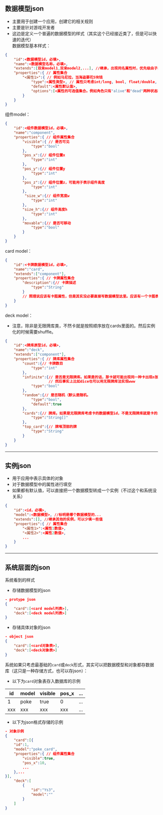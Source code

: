 ## 数据模型json
  - 主要用于创建一个应用，创建它的相关规则
  - 主要是针对游戏开发者
  - 这边是定义一个普遍的数据模型的样式（其实这个已经接近类了，但是可以快速的迭代）  
数据模型基本样式：
```json
{
    "id":<数据模型id，必填>,
    "name":<数据模型名称，必填>,
    "extends":[双亲model1,双亲model2,...], //继承，出现同名属性时，优先级由子类、双亲1、双亲2...
    "properties":{ // 属性集合
        "<属性1>":{ // 例如马尼拉，当海盗要花5块钱
            "type":<属性类型>, // 属性只考虑int/long, bool, float/double, string 这些基本类型和list, dict这两个组合类型（一句话就是json自带的）。这个也可以不填
            "default":<属性默认值>, 
            "options":[<属性的可选值集合。例如角色只有"alive"和"dead"两种状态时，就可以启用这个参数>]
        }
    }
}
```
组件model：
```json
{
    "id":<组件数据模型id，必填>,
    "name":"component",
    "properties":{ // 组件属性集合
        "visible":{ // 是否可见
            "type":"bool"
        },
        "pos_x":{// 组件位置x
            "type":"int"
        },
        "pos_y":{// 组件位置y
            "type":"int"
        },
        "pos_z":{// 组件位置z，可能用于表示组件高度
            "type":"int"
        },
         "size_w":{// 组件宽度w
            "type":"int"
        },
        "size_h":{// 组件高度h
            "type":"int"
        },
        "movable":{// 是否可移动
            "type":"bool"
        }
    }
}
```

card model：
```json
{
    "id":<卡牌数据模型id，必填>,
    "name":"card",
    "extends":["component"],
    "properties":{ // 卡牌属性集合
        "description":{// 卡牌描述
            "type":"String"
        }
        // 照理说应该有卡图属性，但是其实没必要直接写数据模型这里。应该有一个卡图表
    }
}
```

deck model：
- 注意，除非是无限牌库类，不然卡就是按照顺序放在cards里面的。然后实例化的时候需要shuffle。
```json
{
    "id":<牌库原型id，必填>,
    "name":"deck",
    "extends":["component"],
    "properties":{ // 牌库属性集合
        "count":{// 卡牌数目
            "type":"int"
        },
        "infinite":{// 是否是无限牌库。如果是的话，那卡就可能出现同一种卡出现n张（例如小动物自走棋。
                    // 然后事实上比如dice也可以用无限牌库法实现www
            "type":"bool"
        },
        "random":{// 是否随机（默认是随机。
            "type":"bool",
            "default":true
        },
        "cards":{// 牌库。如果是无限牌库考虑卡的数据模型id，不是无限牌库就是卡的id
            "type":"String[]"
        },
        "top_card":{// 牌堆顶部的牌
            "type":"String"
        }
    }
}
```


***

## 实例json
  - 用于应用中表示具体的对象
  - 对于数据模型中的属性进行填空
  - 如果都有默认值，可以直接把一个数据模型转成一个实例（不过这个和系统没关系）
```json
{
    "id":<id，必填>,
    "model":<数据模型>, //标明是哪个数据模型的...
    "extends":[], //继承其他的实例，可以少填一些值
    "properties":{ // 属性集合
        "<属性1>":<属性1数值>,
        "<属性2>":<属性2数值>,
        ...
    }
}
```

***
## 系统层面的json
系统看到的样式
- 存储数据模型的json
```json
- protype json
{
    "card":[<card model列表>],
    "deck":[<deck model列表>]
}
```

- 存储具体对象的json
```json
- object json
{
    "card":[<card对象表>],
    "deck":[<deck对象表>]
}
```

系统如果只考虑最基础的`card`或`deck`形式，其实可以把数据模型和对象都存数据库（这只是一种存储方式，也可以存json）：
- 以下为`card`对象表存入数据库的示例   

| id     | model     |  visible | pos_x |  ... |  
| ------ | ---------   | ------- | ----- |  ---|  
| 1    | poke      | true     | 0   |  ... |  
| xxx    | xxx       | xxx     | xxx   |  ... |  

- 以下为json格式存储的示例
```json
- 对象示例
{
    "card":[{
    "id":1,
    "model":"poke_card",
    "properties":{ // 组件属性集合
        "visible":true,
        "pos_x":10,
        ...
    },...
}],
    "deck":[
        {
            "id":"Ys3",
            "model":""
        }
    ]
}
```
 


